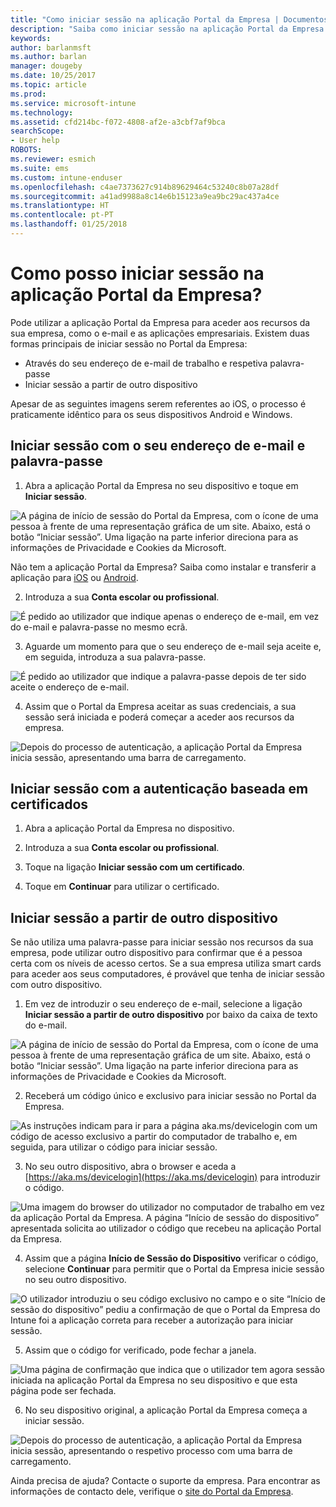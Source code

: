 ```yaml
---
title: "Como iniciar sessão na aplicação Portal da Empresa | Documentos da Microsoft"
description: "Saiba como iniciar sessão na aplicação Portal da Empresa em várias plataformas."
keywords: 
author: barlanmsft
ms.author: barlan
manager: dougeby
ms.date: 10/25/2017
ms.topic: article
ms.prod: 
ms.service: microsoft-intune
ms.technology: 
ms.assetid: cfd214bc-f072-4808-af2e-a3cbf7af9bca
searchScope:
- User help
ROBOTS: 
ms.reviewer: esmich
ms.suite: ems
ms.custom: intune-enduser
ms.openlocfilehash: c4ae7373627c914b89629464c53240c8b07a28df
ms.sourcegitcommit: a41ad9988a8c14e6b15123a9ea9bc29ac437a4ce
ms.translationtype: HT
ms.contentlocale: pt-PT
ms.lasthandoff: 01/25/2018
---
```

# <a name="how-do-i-sign-in-to-the-company-portal-app---user-story-1132123--"></a>Como posso iniciar sessão na aplicação Portal da Empresa? <!--User Story 1132123-->

Pode utilizar a aplicação Portal da Empresa para aceder aos recursos da sua empresa, como o e-mail e as aplicações empresariais. Existem duas formas principais de iniciar sessão no Portal da Empresa:

* Através do seu endereço de e-mail de trabalho e respetiva palavra-passe
* Iniciar sessão a partir de outro dispositivo

Apesar de as seguintes imagens serem referentes ao iOS, o processo é praticamente idêntico para os seus dispositivos Android e Windows.

## <a name="signing-in-with-your-email-address-and-password"></a>Iniciar sessão com o seu endereço de e-mail e palavra-passe

1. Abra a aplicação Portal da Empresa no seu dispositivo e toque em **Iniciar sessão**.

  ![A página de início de sessão do Portal da Empresa, com o ícone de uma pessoa à frente de uma representação gráfica de um site. Abaixo, está o botão “Iniciar sessão”. Uma ligação na parte inferior direciona para as informações de Privacidade e Cookies da Microsoft.](/intune/media/cp_ios_aad_signin_after_1704_001.png)

  Não tem a aplicação Portal da Empresa? Saiba como instalar e transferir a aplicação para [iOS](install-and-sign-in-to-the-intune-company-portal-app-ios.md) ou [Android](install-the-company-portal-app-android.md).

2. Introduza a sua **Conta escolar ou profissional**.

  ![É pedido ao utilizador que indique apenas o endereço de e-mail, em vez do e-mail e palavra-passe no mesmo ecrã.](/intune/media/cp_ios_aad_signin_after_1704_002.png)

3. Aguarde um momento para que o seu endereço de e-mail seja aceite e, em seguida, introduza a sua palavra-passe.

  ![É pedido ao utilizador que indique a palavra-passe depois de ter sido aceite o endereço de e-mail.](/intune/media/cp_ios_aad_signin_after_1704_003.png)

4. Assim que o Portal da Empresa aceitar as suas credenciais, a sua sessão será iniciada e poderá começar a aceder aos recursos da empresa.   

  ![Depois do processo de autenticação, a aplicação Portal da Empresa inicia sessão, apresentando uma barra de carregamento.](/intune/media/cp_ios_aad_signin_from_another_device_after_1704_007.png)

## <a name="signing-in-with-certificate-based-authentication"></a>Iniciar sessão com a autenticação baseada em certificados

1.  Abra a aplicação Portal da Empresa no dispositivo.

2.  Introduza a sua **Conta escolar ou profissional**.

3.  Toque na ligação **Iniciar sessão com um certificado**.

4.  Toque em **Continuar** para utilizar o certificado.

## <a name="signing-in-from-another-device"></a>Iniciar sessão a partir de outro dispositivo

Se não utiliza uma palavra-passe para iniciar sessão nos recursos da sua empresa, pode utilizar outro dispositivo para confirmar que é a pessoa certa com os níveis de acesso certos. Se a sua empresa utiliza smart cards para aceder aos seus computadores, é provável que tenha de iniciar sessão com outro dispositivo.

1. Em vez de introduzir o seu endereço de e-mail, selecione a ligação **Iniciar sessão a partir de outro dispositivo** por baixo da caixa de texto do e-mail.

  ![A página de início de sessão do Portal da Empresa, com o ícone de uma pessoa à frente de uma representação gráfica de um site. Abaixo, está o botão “Iniciar sessão”. Uma ligação na parte inferior direciona para as informações de Privacidade e Cookies da Microsoft.](/intune/media/cp_ios_aad_signin_from_another_device_after_1704_001.png)

2. Receberá um código único e exclusivo para iniciar sessão no Portal da Empresa.

  ![As instruções indicam para ir para a página aka.ms/devicelogin com um código de acesso exclusivo a partir do computador de trabalho e, em seguida, para utilizar o código para iniciar sessão.](/intune/media/cp_ios_aad_signin_from_another_device_after_1704_003.png)

3. No seu outro dispositivo, abra o browser e aceda a [https://aka.ms/devicelogin](https://aka.ms/devicelogin) para introduzir o código.

  ![Uma imagem do browser do utilizador no computador de trabalho em vez da aplicação Portal da Empresa. A página “Início de sessão do dispositivo” apresentada solicita ao utilizador o código que recebeu na aplicação Portal da Empresa.](/intune/media/cp_ios_aad_signin_from_another_device_after_1704_004.png)

4. Assim que a página **Início de Sessão do Dispositivo** verificar o código, selecione __Continuar__ para permitir que o Portal da Empresa inicie sessão no seu outro dispositivo.

  ![O utilizador introduziu o seu código exclusivo no campo e o site “Início de sessão do dispositivo” pediu a confirmação de que o Portal da Empresa do Intune foi a aplicação correta para receber a autorização para iniciar sessão.](/intune/media/cp_ios_aad_signin_from_another_device_after_1704_005.png)

5. Assim que o código for verificado, pode fechar a janela.

  ![Uma página de confirmação que indica que o utilizador tem agora sessão iniciada na aplicação Portal da Empresa no seu dispositivo e que esta página pode ser fechada.](/intune/media/cp_ios_aad_signin_from_another_device_after_1704_006.png)

6. No seu dispositivo original, a aplicação Portal da Empresa começa a iniciar sessão.

  ![Depois do processo de autenticação, a aplicação Portal da Empresa inicia sessão, apresentando o respetivo processo com uma barra de carregamento.](/intune/media/cp_ios_aad_signin_from_another_device_after_1704_007.png)

Ainda precisa de ajuda? Contacte o suporte da empresa. Para encontrar as informações de contacto dele, verifique o [site do Portal da Empresa](https://portal.manage.microsoft.com#HelpDeskDialog).
